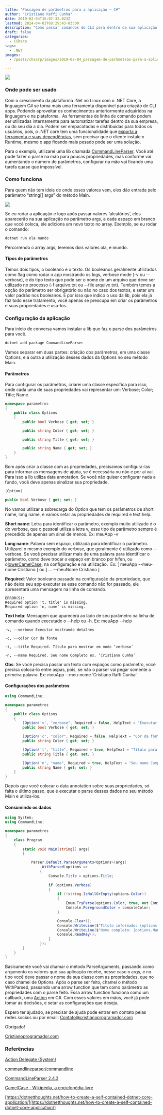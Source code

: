 ```yaml
---
title: "Passagem de parâmetros para a aplicação — C#"
author: "Cristiano Raffi Cunha"
date: 2019-02-04T16:07:32.023Z
lastmod: 2024-04-03T08:29:43-03:00
description: "Como passar comandos do CLI para dentro da sua aplicação .NET C#."
draft: false
categories:
  - CSharp
tags:
  - .NET
images:
  - /posts/chsarp/images/2019-02-04_passagem-de-parâmetros-para-a-aplicação-c-sharp_0.png

---
```


![](./images/2019-02-04_passagem-de-parâmetros-para-a-aplicação-c-sharp_0.png#center)

### Onde pode ser usado

Com o crescimento da plataforma .Net no Linux com o .NET Core, a linguagem C# se torna mais uma ferramenta disponível para criação de CLI apps. Podendo aproveitar os conhecimentos anteriormente adquiridos na linguagem e na plataforma. 
As ferramentas de linha de comando podem ser utilizadas internamente para automatizar tarefas dentro da sua empresa, ou do seu dia a dia. Podem ser empacotadas e distribuídas para todos os usuários, pois, o .NET core tem uma funcionalidade que [exporta a ferramenta e suas dependências](https://dotnetthoughts.net/how-to-create-a-self-contained-dotnet-core-application/), sem precisar que o cliente instale o Runtime, mesmo o app ficando mais pesado pode ser uma solução.

Para o exemplo, utilizarei uma lib chamada [CommandLineParser](https://www.nuget.org/packages/CommandLineParser/). Você até pode fazer o parse na mão para poucas propriedades, mas conforme vai aumentando o número de parâmetros, configurar na mão vai ficando uma tarefa quase que impossível.

### Como funciona

Para quem não tem ideia de onde esses valores vem, eles dão entrada pelo parâmetro “string[] args” do método Main.

![](./images/2019-02-04_passagem-de-parâmetros-para-a-aplicação-c-sharp_1.png#center)

Se eu rodar a aplicação e logo após passar valores ‘aleatórios’, eles aparecerão na sua aplicação no parâmetro args, a cada espaço em branco que você coloca, ele adiciona um novo texto no array. Exemplo, se eu rodar o comando:

``` bash
dotnet run ola mundo
```

Percorrendo o array args, teremos dois valores ola, e mundo.

#### Tipos de parâmetros

Temos dois tipos, o booleano e o texto. Os booleanos geralmente utilizados como flag como rodar o app mostrando os logs, verbose mode (-v ou --verbose), e do tipo texto que pode ser o nome de um arquivo que deve ser utilizado no processo (-f arquivo.txt ou --file arquivo.txt). Também temos a opção do parâmetro ser obrigatório ou não no caso dos textos, e setar um valor padrão nos booleanos. É por isso que indico o uso da lib, pois ela já faz todo esse tratamento, você apenas se preocupa em criar os parâmetros e suas propriedades e usa-los.

### Configuração da aplicação

Para início de conversa vamos instalar a lib que faz o parse dos parâmetros para você.

```bash
dotnet add package CommandLineParser
```

Vamos separar em duas partes: criação dos parâmetros, em uma classe Options, e a outra a utilização desses dados da Options no seu método Main.

#### Parâmetros

Para configurar os parâmetros, criarei uma classe específica para isso, onde cada uma de suas propriedades vai representar um: Verbose; Color; Title; Name.

```csharp
namespace parametros
{
    public class Options
    {
        public bool Verbose { get; set; }

        public string Color { get; set; }

        public string Title { get; set; }

        public string Name { get; set; }
    }
}
```

Bom após criar a classe com as propriedades, precisamos configura-las para informar as mensagens de ajuda, se é necessária ou não e por aí vai. Para isso a lib utiliza data annotation. Se você não quiser configurar nada a fundo, você deve apenas sinalizar sua propriedade.

```csharp
[Option]

public bool Verbose { get; set; }
```

No vamos utilizar a sobrecarga do Option que tem os parâmetros de short name, long name, e vamos setar as propriedades de required e text help.

**Short name**: Letra para identificar o parâmetro, exemplo muito utilizado é o do verbose, que o pessoal utiliza a letra v, esse tipo de parâmetro sempre é precedido de apenas um sinal de menos. Ex: meuApp -v

**Long name**: Palavra sem espaço, utilizada para identificar o parâmetro. Utilizarei o mesmo exemplo do verbose, que geralmente é utilizado como --verbose. Se você precisar utilizar mais de uma palavra para identificar o parâmetro, como deve trocar o espaço em branco por hífen, ou o[lowerCamelCase](https://pt.wikipedia.org/wiki/CamelCase), na configuração e na utilização. 
Ex: [ meuApp --meu-nome Cristiano ] ou [ … --meuNome Cristiano ]

**Required**: Valor booleano passado na configuração da propriedade, que não deixa seu app executar se esse comando não for passado, ele apresentará uma mensagem na linha de comando.

```log
ERROR(S):
Required option 't, title' is missing.
Required option 'n, name' is missing.
```

**Text help**: Mensagem que aparecerá ao lado de seu parâmetro na linha de comando quando executado o --help ou -h. Ex: meuApp --help

```
-v, --verbose Executar mostrando detalhes

-c, --color Cor da fonte

-t, --title Required. Título para mostrar em modo ‘verboso’

-n, --name Required. Seu nome Completo ex. ‘Cristiano Cunha’
```

**Obs**: Se você precisa passar um texto com espaços como parâmetro, você precisa coloca-lo entre aspas, pois, se não o parser vai pegar somente a primeira palavra.
Ex: meuApp --meu-nome ‘Cristiano Raffi Cunha’

#### Configurações dos parâmetros

```csharp
using CommandLine;

namespace parametros
{
    public class Options
    {
        [Option('v', "verbose", Required = false, HelpText = "Executar mostrando detalhes")]
        public bool Verbose { get; set; }

        [Option('c', "color", Required = false, HelpText = "Cor da fonte")]
        public string Color { get; set; }

        [Option('t', "title", Required = true, HelpText = "Título para mostrar em modo 'verboso'")]
        public string Title { get; set; }

        [Option('n', "name", Required = true, HelpText = "Seu nome Completo ex. 'Cristiano Cunha'")]
        public string Name { get; set; }
    }
}
```

Depois que você colocar o data annotation sobre suas propriedades, só falta o último passo, que é executar o parse desses dados no seu método Main e utiliza-los.

#### Consumindo os dados

```csharp
using System;
using CommandLine;

namespace parametros
{
    class Program
    {
        static void Main(string[] args)
        {

            Parser.Default.ParseArguments<Options>(args)
                .WithParsed(options =>
                {
                    Console.Title = options.Title;
                    
                    if (options.Verbose)
                    {
                        if (!string.IsNullOrEmpty(options.Color))
                        {
                            Enum.TryParse(options.Color, true, out ConsoleColor consoleColor);
                            Console.ForegroundColor = consoleColor;
                        }

                        Console.Clear();
                        Console.WriteLine($"Título informado: {options.Title}\n");
                        Console.WriteLine($"Nome completo: {options.Name}");
                        Console.ReadKey();
                    }
                });
        }
    }
}
```

Basicamente você vai chamar o método ParseArguments, passando como argumento os valores que sua aplicação recebe, nesse caso o args, e no tipo você deve passar o nome da sua classe com as propriedades, que no caso chamei de Options. Após o parse ser feito, chamei o método WithParsed, passando uma arrow function que tem como parâmetro as propriedades com o parse feito. Essa arrow function funciona como um callback, uma [Action](https://docs.microsoft.com/pt-br/dotnet/api/system.action-1?view=netframework-4.7.2) em C#.
Com esses valores em mãos, você já pode tomar as decisões, e setar as configurações que deseja.

Espero ter ajudado, se precisar de ajuda pode entrar em contato pelas redes sociais ou por email: Contato@cristianoprogramador.com

Obrigado!

[Cristianoprogramador.com](https://Cristianoprogramador.com)

### Referências

[Action Delegate (System)](https://docs.microsoft.com/pt-br/dotnet/api/system.action-1?view=netframework-4.7.2 "https://docs.microsoft.com/pt-br/dotnet/api/system.action-1?view=netframework-4.7.2")

[commandlineparser/commandline](https://github.com/commandlineparser/commandline "https://github.com/commandlineparser/commandline")

[CommandLineParser 2.4.3](https://www.nuget.org/packages/CommandLineParser/ "https://www.nuget.org/packages/CommandLineParser/")

[CamelCase - Wikipédia, a enciclopédia livre](https://pt.wikipedia.org/wiki/CamelCase "https://pt.wikipedia.org/wiki/CamelCase")

[https://dotnetthoughts.net/how-to-create-a-self-contained-dotnet-core-application/](https://dotnetthoughts.net/how-to-create-a-self-contained-dotnet-core-application/)
